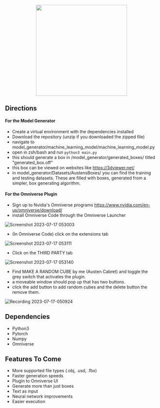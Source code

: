 <p align="center">
  <img width="300" src="https://github.com/Generlate/model_generator/assets/85384584/93659fd6-ed44-44f0-b9bb-8124e0fe1966">
</p>  

## Directions  
#### For the Model Generator
- Create a virtual environment with the dependencies installed
- Download the repository (unzip if you downloaded the zipped file)
- navigate to model_generator/machine_learning_model/machine_learning_model.py
- open in zsh/bash and run ```python3 main.py```
- this should generate a box in /model_generator/generated_boxes/ titled "generated_box.off"
- this box can be viewed on websites like https://3dviewer.net/
- in model_generator/Datasets/AustensBoxes/ you can find the training and testing datasets. These are filled with boxes, generated from a simpler, box generating algorithm.

#### For the Omniverse Plugin
- Sign up to Nvidia's Omniverse programs https://www.nvidia.com/en-us/omniverse/download/
- install Omniverse Code through the Omniverse Launcher
  
![Screenshot 2023-07-17 053003](https://github.com/Generlate/model_generator/assets/85384584/16b8adc5-3919-4905-b330-68157fd86525)  
  
- (In Omniverse Code) click on the extensions tab
  
![Screenshot 2023-07-17 053111](https://github.com/Generlate/model_generator/assets/85384584/a01f41e4-d916-4663-8481-754c8b2f6e04)  
  
- Click on the THIRD PARTY tab
  
![Screenshot 2023-07-17 053140](https://github.com/Generlate/model_generator/assets/85384584/64d9f91d-0e94-487e-a864-1fd2880ffc08)
- Find MAKE A RANDOM CUBE by me (Austen Cabret) and toggle the grey switch that activates the plugin.
- a moveable window should pop up that has two buttons.
- click the add button to add random cubes and the delete button the remove them.
  
![Recording 2023-07-17-050924](https://github.com/Generlate/model_generator/assets/85384584/4633d6ed-abb5-4f7f-9333-c3b2e1fa8e1f)



## Dependencies
- Python3
- Pytorch
- Numpy
- Omniverse

## Features To Come  
* More supported file types (.obj, .usd, .fbx)
* Faster generation speeds
* Plugin to Omniverse UI
* Generate more than just boxes
* Text as input
* Neural network improvements
* Easier execution




